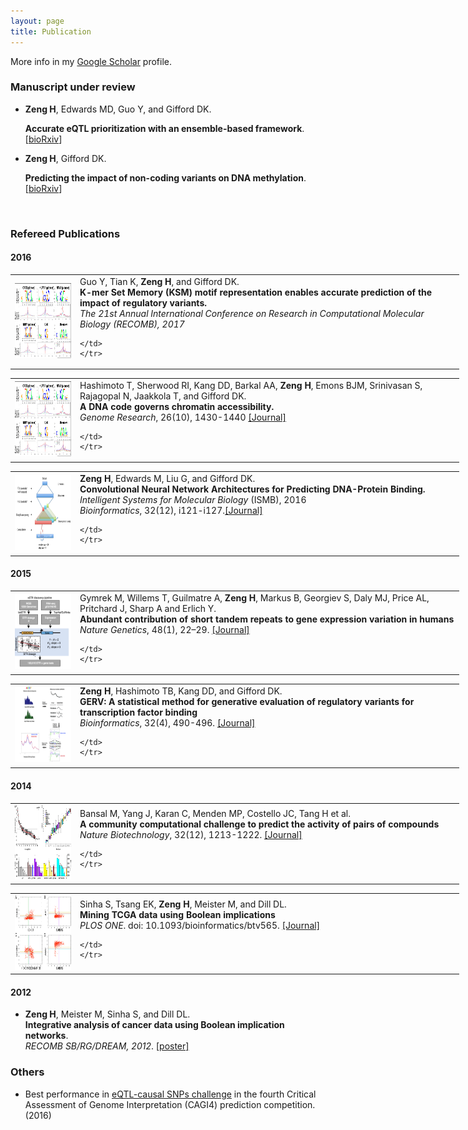 ```yaml
---
layout: page
title: Publication
---
```

More info in my [Google Scholar](https://scholar.google.com/citations?user=5z2rh_oAAAAJ&hl=en) profile.

### Manuscript under review
* **Zeng H**, Edwards MD, Guo Y, and Gifford DK. 

	**Accurate eQTL prioritization with an ensemble-based framework**. [[bioRxiv](http://biorxiv.org/content/early/2016/08/16/069757)]

* **Zeng H**, Gifford DK.

	**Predicting the impact of non-coding variants on DNA methylation**. [[bioRxiv](http://biorxiv.org/content/early/2016/12/15/073809)]
<br>



### Refereed Publications

#### 2016
<table style="width: 800px" class="style1" align="center">
	<tr>
	<td width="90" align="left">
<img src="../images/SCM.png" width="90" height="120"></td>	<td width="600"> Guo Y, Tian K, <b>Zeng H</b>, and Gifford DK.
<br><b>K-mer Set Memory (KSM) motif representation enables accurate prediction of the impact of regulatory variants.</b>
<br>
	<i>The 21st Annual International Conference on Research in Computational Molecular Biology (RECOMB), 2017</i>

	</td>
	</tr>
</table>


	
<table style="width: 800px" class="style1" align="center">
	<tr>
	<td width="90" align="left">
<img src="../images/SCM.png" width="90" height="120"></td>	<td width="600"> Hashimoto T, Sherwood RI, Kang DD, Barkal AA, <b>Zeng H</b>, Emons BJM, Srinivasan S, Rajagopal N, Jaakkola T, and Gifford DK.
<br><b>A DNA code governs chromatin accessibility.</b>
<br>
	<i>Genome Research</i>, 26(10), 1430-1440 <a href='http://genome.cshlp.org/content/early/2016/07/25/gr.199778.115.abstract'>[Journal]</a>

	</td>
	</tr>
</table>



<table style="width: 800px" class="style1" align="center">
	<tr>
	<td width="90" align="left">
<img src="../images/ISMB2016.png" width="90" height="120"></td>	<td width="600"> <b>Zeng H</b>,  Edwards M, Liu G, and Gifford DK. 
<br><b>Convolutional Neural Network Architectures for Predicting DNA-Protein Binding.</b>
<br>
	<i>Intelligent Systems for Molecular Biology</i> (ISMB), 2016
	<br>
	<i>Bioinformatics</i>, 32(12), i121-i127.<a href='http://bioinformatics.oxfordjournals.org/content/32/12/i121.short'>[Journal]</a>

	</td>
	</tr>
</table>

#### 2015
<table style="width: 800px" class="style1" align="center">
	<tr>
	<td width="90" align="left">
<img src="../images/NG2015.png" width="90" height="120"></td>	<td width="600"> Gymrek M, Willems T, Guilmatre A, <b>Zeng H</b>,  Markus B,  Georgiev S, Daly MJ, Price AL, Pritchard J,  Sharp A and Erlich Y. 
<br><b>Abundant contribution of short tandem repeats to gene expression variation in humans</b>
<br>
	<i>Nature Genetics</i>, 48(1), 22–29.  <a href='http://www.nature.com/ng/journal/vaop/ncurrent/full/ng.3461.html'>[Journal]</a>

	</td>
	</tr>
</table>

<table style="width: 800px" class="style1" align="center">
	<tr>
	<td width="90" align="left">
<img src="../images/gerv-img2.jpg" width="90" height="120"></td>	<td width="600"> <b>Zeng H</b>, Hashimoto TB, Kang DD, and Gifford DK.   
<br><b>GERV: A statistical method for generative evaluation of regulatory variants for transcription factor binding</b>
<br>
	<i>Bioinformatics</i>, 32(4), 490-496. <a href='http://bioinformatics.oxfordjournals.org/content/early/2015/11/05/bioinformatics.btv565'>[Journal]</a>

	</td>
	</tr>
</table>



#### 2014

<table style="width: 800px" class="style1" align="center">
	<tr>
	<td width="90" align="left">
<img src="../images/nbt.3052-F2.jpg" width="90" height="120"></td>	<td width="600"> Bansal M, Yang J, Karan C, Menden MP, Costello JC, Tang H et al. 
<br><b>A community computational challenge to predict the activity of pairs of compounds</b>
<br>
	<i>Nature Biotechnology</i>, 32(12), 1213-1222. <a href='http://www.nature.com/nbt/journal/v32/n12/full/nbt.3052.html'>[Journal]</a>

	</td>
	</tr>
</table>
	

<table style="width: 800px" class="style1" align="center">
	<tr>
	<td width="90" align="left">
<img src="../images/journal.pone.0102119.g001.png" width="90" height="120"></td>	<td width="600"> Sinha S, Tsang EK, <b>Zeng H</b>, Meister M, and Dill DL.    
<br><b>Mining TCGA data using Boolean implications</b>
<br>
	<i>PLOS ONE</i>. doi: 10.1093/bioinformatics/btv565. <a href='http://www.plosone.org/article/info%3Adoi%2F10.1371%2Fjournal.pone.0102119'>[Journal]</a>

	</td>
	</tr>
</table>


#### 2012
* **Zeng H**, Meister M, Sinha S, and Dill DL.   
	<b>Integrative analysis of cancer data using Boolean implication networks</b>.  
	_RECOMB SB/RG/DREAM, 2012_. [[poster]](http://www.mit.edu/~haoyangz/files/ugvrPoster.pdf)


### Others
+ Best performance in [eQTL-causal SNPs challenge](https://genomeinterpretation.org/content/4-eQTL-causal_SNPs) in the fourth Critical Assessment of Genome Interpretation (CAGI4) prediction competition. (2016)
